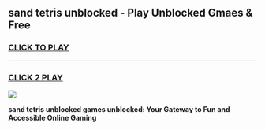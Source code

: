
## sand tetris unblocked - Play Unblocked Gmaes & Free
<h3>
<a href="https://news.freeplayer.one?title=sand_tetris_unblocked&ref=16F">CLICK TO PLAY</a></h3>
<hr>

<h3>
<a href="https://news.freeplayer.one?title=sand_tetris_unblocked&ref=16F">CLICK 2 PLAY</a>
  
</h3>

<a href="https://news.freeplayer.one?title=sand_tetris_unblocked&ref=16F/"><img src="https://clearcache.store/games.png"></a>


**sand tetris unblocked games unblocked: Your Gateway to Fun and Accessible Online Gaming**
